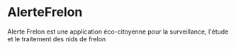 AlerteFrelon
============

Alerte Frelon est une application éco-citoyenne pour la surveillance, l'étude et le traitement des nids de frelon
